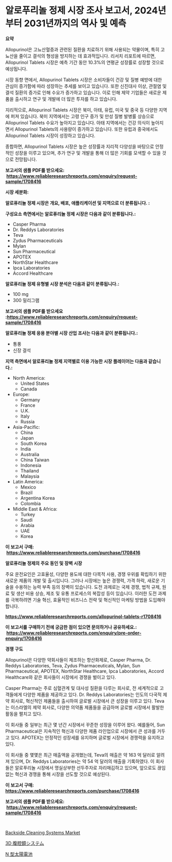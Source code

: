 <p><h1>알로푸리놀 정제 시장 조사 보고서, 2024년부터 2031년까지의 역사 및 예측</h1></p><p><strong>요약</strong></p>
<p><p>Allopurinol은 고뇨산혈증과 관련된 질환을 치료하기 위해 사용되는 약물이며, 특히 고뇨산을 줄이고 결석의 형성을 방지하는 데 효과적입니다. 리서치 리포트에 따르면, Allopurinol Tablets 시장은 예측 기간 동안 10.3%의 연평균 성장률로 성장할 것으로 예상됩니다.</p><p>시장 동향 면에서, Allopurinol Tablets 시장은 소비자들이 건강 및 질병 예방에 대한 관심이 증가함에 따라 성장하는 추세를 보이고 있습니다. 또한 신진대사 이상, 관절염 및 결석 질환의 증가로 인해 수요가 증가하고 있습니다. 이로 인해 제약 기업들은 새로운 제품을 출시하고 연구 및 개발에 더 많은 투자를 하고 있습니다.</p><p>지리적으로, Allopurinol Tablets 시장은 북미, 아태, 유럽, 미국 및 중국 등 다양한 지역에 퍼져 있습니다. 북미 지역에서는 고령 인구 증가 및 만성 질병 발병률 상승으로 Allopurinol Tablets 수요가 높아지고 있습니다. 아태 지역에서는 건강 의식이 높아지면서 Allopurinol Tablets의 사용량이 증가하고 있습니다. 또한 유럽과 중국에서도 Allopurinol Tablets 시장이 성장하고 있습니다.</p><p>종합하면, Allopurinol Tablets 시장은 높은 성장률과 지리적 다양성을 바탕으로 안정적인 성장을 이루고 있으며, 추가 연구 및 개발을 통해 더 많은 기회를 모색할 수 있을 것으로 전망됩니다.</p></p>
<p><strong>보고서의 샘플 PDF를 받으세요: &nbsp;<a href="https://www.reliableresearchreports.com/enquiry/request-sample/1708416">https://www.reliableresearchreports.com/enquiry/request-sample/1708416</a></strong></p>
<p><strong>시장 세분화:</strong></p>
<p><strong> 알로퓨리놀 정제 시장은 개요, 배포, 애플리케이션 및 지역으로 더 분류됩니다. :</strong></p>
<p><strong>구성요소 측면에서는 알로퓨리놀 정제 시장은 다음과 같이 분류됩니다.:</strong></p>
<p><ul><li>Casper Pharma</li><li>Dr. Reddys Laboratories</li><li>Teva</li><li>Zydus Pharmaceuticals</li><li>Mylan</li><li>Sun Pharmaceutical</li><li>APOTEX</li><li>NorthStar Healthcare</li><li>Ipca Laboratories</li><li>Accord Healthcare</li></ul></p>
<p><strong> 알로퓨리놀 정제 유형별 시장 분석은 다음과 같이 분류됩니다.:</strong></p>
<p><ul><li>100 mg</li><li>300 밀리그램</li></ul></p>
<p><strong>보고서의 샘플 PDF를 받으세요 :<a href="https://www.reliableresearchreports.com/enquiry/request-sample/1708416">https://www.reliableresearchreports.com/enquiry/request-sample/1708416</a></strong></p>
<p><strong> 알로퓨리놀 정제 응용 분야별 시장 산업 조사는 다음과 같이 분류됩니다.:</strong></p>
<p><ul><li>통풍</li><li>신장 결석</li></ul></p>
<p><strong>지역 측면에서 알로퓨리놀 정제 지역별로 이용 가능한 시장 플레이어는 다음과 같습니다.:</strong></p>
<p><ul>
    <li>
        North America:
        <ul>
            <li>United States</li>
            <li>Canada</li>
        </ul>
    </li>
    <li>
        Europe:
        <ul>
            <li>Germany</li>
            <li>France</li>
            <li>U.K.</li>
            <li>Italy</li>
            <li>Russia</li>
        </ul>
    </li>
    <li>
        Asia-Pacific:
        <ul>
            <li>China</li>
            <li>Japan</li>
            <li>South Korea</li>
            <li>India</li>
            <li>Australia</li>
            <li>China Taiwan</li>
            <li>Indonesia</li>
            <li>Thailand</li>
            <li>Malaysia</li>
        </ul>
    </li>
    <li>
        Latin America:
        <ul>
            <li>Mexico</li>
            <li>Brazil</li>
            <li>Argentina Korea</li>
            <li>Colombia</li>
        </ul>
    </li>
    <li>
        Middle East & Africa:
        <ul>
            <li>Turkey</li>
            <li>Saudi</li>
            <li>Arabia</li>
            <li>UAE</li>
            <li>Korea</li>
        </ul>
    </li>
    </ul></p>
<p><strong>이 보고서 구매: &nbsp;<a href="https://www.reliableresearchreports.com/purchase/1708416">https://www.reliableresearchreports.com/purchase/1708416</a></strong></p>
<p><strong>알로퓨리놀 정제의 주요 동인 및 장벽 시장</strong></p>
<p><p>주요 운전요인은 고효율성, 다양한 용도에 대한 다목적 사용, 경쟁 우위를 확립하기 위한 새로운 제품의 개발 및 출시입니다. 그러나 시장에는 높은 경쟁력, 가격 하락, 새로운 기술을 수용하는 능력 부족 등의 장벽이 있습니다. 도전 과제로는 국제 경쟁, 법적 규제, 원료 및 생산 비용 상승, 제조 및 유통 프로세스의 복잡성 등이 있습니다. 이러한 도전 과제를 극복하려면 기술 혁신, 효율적인 비즈니스 전략 및 혁신적인 마케팅 방법을 도입해야 합니다.</p></p>
<p><strong><a href="https://www.reliableresearchreports.com/allopurinol-tablets-r1708416">https://www.reliableresearchreports.com/allopurinol-tablets-r1708416</a></strong></p>
<p><strong>이 보고서를 구매하기 전에 궁금한 점이 있으면 문의하거나 공유하세요.: &nbsp;<a href="https://www.reliableresearchreports.com/enquiry/pre-order-enquiry/1708416">https://www.reliableresearchreports.com/enquiry/pre-order-enquiry/1708416</a></strong></p>
<p><strong>경쟁 구도</strong></p>
<p><p>Allopurinol은 다양한 약회사들이 제조하는 항산화제로, Casper Pharma, Dr. Reddys Laboratories, Teva, Zydus Pharmaceuticals, Mylan, Sun Pharmaceutical, APOTEX, NorthStar Healthcare, Ipca Laboratories, Accord Healthcare와 같은 회사들이 시장에서 경쟁을 벌이고 있다.</p><p>Casper Pharma는 주로 심혈관계 및 대사성 질환을 다루는 회사로, 전 세계적으로 고객들에게 다양한 제품을 제공하고 있다. Dr. Reddys Laboratories는 인도의 다국적 제약 회사로, 혁신적인 제품들을 출시하여 글로벌 시장에서 큰 성장을 이루고 있다. Teva는 이스라엘의 제약 회사로, 다양한 의약품 제품들을 공급하며 글로벌 시장에서 활발한 활동을 펼치고 있다.</p><p>이 회사들 중 일부는 최근 몇 년간 시장에서 꾸준한 성장을 이루어 왔다. 예를들어, Sun Pharmaceutical은 지속적인 혁신과 다양한 제품 라인업으로 시장에서 큰 성과를 거두고 있다. APOTEX는 안정적인 성장세를 유지하며 글로벌 시장에서 경쟁력을 유지하고 있다.</p><p>이 회사들 중 몇몇은 최근 매출액을 공개했는데, Teva의 매출은 약 163 억 달러로 알려져 있으며, Dr. Reddys Laboratories는 약 54 억 달러의 매출을 기록하였다. 이 회사들은 알로푸리놀 시장에서 명실상부한 선두주자로 자리매김하고 있으며, 앞으로도 끊임없는 혁신과 경쟁을 통해 시장을 선도할 것으로 예상된다.</p></p>
<p><strong>이 보고서 구매: &nbsp; <a href="https://www.reliableresearchreports.com/purchase/1708416">https://www.reliableresearchreports.com/purchase/1708416</a></strong></p>
<p><strong>보고서의 샘플 PDF를 받으세요: &nbsp;<a href="https://www.reliableresearchreports.com/enquiry/request-sample/1708416">https://www.reliableresearchreports.com/enquiry/request-sample/1708416</a></strong><strong></strong></p>
<p>&nbsp;</p>
<p><p><a href="https://circular-yam-9b9.notion.site/Backside-Cleaning-Systems-Market-Analysis-Its-CAGR-Market-Segmentation-and-Global-Industry-Overvie-64a8de5c90ea41c8bfe94bc5bb7a9f96">Backside Cleaning Systems Market</a></p><p><a href="https://github.com/marbadji/Market-Research-Report-List-1/blob/main/753700425201.md">3D 腹腔鏡システム</a></p><p><a href="https://github.com/KaydenJohns1964/Market-Research-Report-List-1/blob/main/844501025202.md">N 型太陽電池</a></p></p>